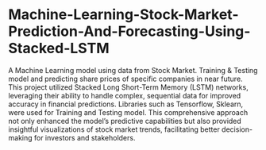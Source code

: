 # Machine-Learning-Stock-Market-Prediction-And-Forecasting-Using-Stacked-LSTM
A Machine Learning model using data from Stock Market. Training &amp; Testing model and predicting share prices of specific companies in near future.
This project utilized Stacked Long Short-Term Memory (LSTM) networks, leveraging their ability to handle complex, sequential data for improved accuracy in financial predictions. Libraries such as Tensorflow, Sklearn, were used for Training and Testing model.
This comprehensive approach not only enhanced the model’s predictive capabilities but also provided insightful visualizations of stock market trends, facilitating better decision-making for investors and stakeholders.
